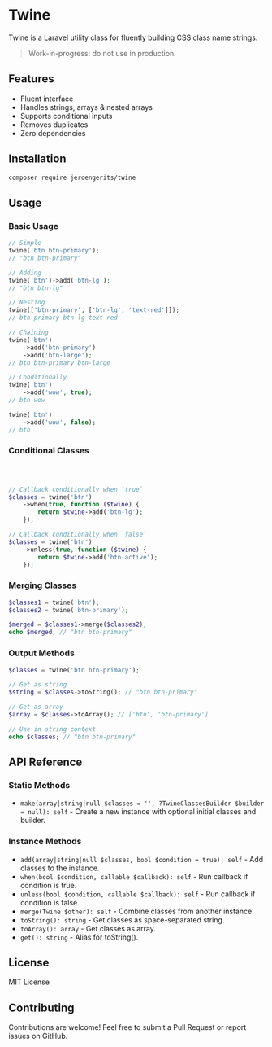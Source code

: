 # Twine

Twine is a Laravel utility class for fluently building CSS class name strings.

> Work-in-progress: do not use in production.

## Features

- Fluent interface
- Handles strings, arrays & nested arrays
- Supports conditional inputs
- Removes duplicates
- Zero dependencies

## Installation

```bash
composer require jeroengerits/twine
```

## Usage

### Basic Usage

```php
// Simple
twine('btn btn-primary');
// "btn btn-primary"

// Adding
twine('btn')->add('btn-lg');
// "btn btn-lg"

// Nesting
twine(['btn-primary', ['btn-lg', 'text-red']]);
// btn-primary btn-lg text-red

// Chaining
twine('btn')
    ->add('btn-primary')
    ->add('btn-large');
// btn btn-primary btn-large

// Conditionally
twine('btn')
    ->add('wow', true);
// btn wow 

twine('btn')
    ->add('wow', false);
// btn 

```

### Conditional Classes

```php


    
// Callback conditionally when `true`
$classes = twine('btn')
    ->when(true, function ($twine) {
        return $twine->add('btn-lg');
    });

// Callback conditionally when `false`
$classes = twine('btn')
    ->unless(true, function ($twine) {
        return $twine->add('btn-active');
    });
```

### Merging Classes

```php
$classes1 = twine('btn');
$classes2 = twine('btn-primary');

$merged = $classes1->merge($classes2);
echo $merged; // "btn btn-primary"
```

### Output Methods

```php
$classes = twine('btn btn-primary');

// Get as string
$string = $classes->toString(); // "btn btn-primary"

// Get as array
$array = $classes->toArray(); // ['btn', 'btn-primary']

// Use in string context
echo $classes; // "btn btn-primary"
```

## API Reference

### Static Methods

- `make(array|string|null $classes = '', ?TwineClassesBuilder $builder = null): self` - Create a new instance with optional initial classes and builder.

### Instance Methods

- `add(array|string|null $classes, bool $condition = true): self` - Add classes to the instance.
- `when(bool $condition, callable $callback): self` - Run callback if condition is true.
- `unless(bool $condition, callable $callback): self` - Run callback if condition is false.
- `merge(Twine $other): self` - Combine classes from another instance.
- `toString(): string` - Get classes as space-separated string.
- `toArray(): array` - Get classes as array.
- `get(): string` - Alias for toString().

## License

MIT License

## Contributing

Contributions are welcome! Feel free to submit a Pull Request or report issues on GitHub.
